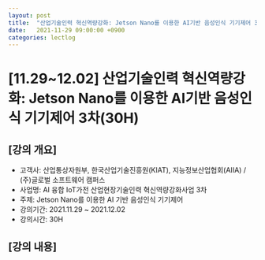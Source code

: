 ```yaml
---
layout: post
title:  "산업기술인력 혁신역량강화: Jetson Nano를 이용한 AI기반 음성인식 기기제어 3차(30H)"
date:   2021-11-29 09:00:00 +0900
categories: lectlog
---
```


# [11.29~12.02] 산업기술인력 혁신역량강화: Jetson Nano를 이용한 AI기반 음성인식 기기제어 3차(30H)

## [강의 개요]

* 고객사: 산업통상자원부, 한국산업기술진흥원(KIAT), 지능정보산업협회(AIIA) / (주)글로벌 소프트웨어 캠퍼스
* 사업명: AI 융합 IoT가전 산업현장기술인력 혁신역량강화사업 3차
* 주제: Jetson Nano를 이용한 AI 기반 음성인식 기기제어
* 강의기간: 2021.11.29 ~ 2021.12.02
* 강의시간: 30H

## [강의 내용]

